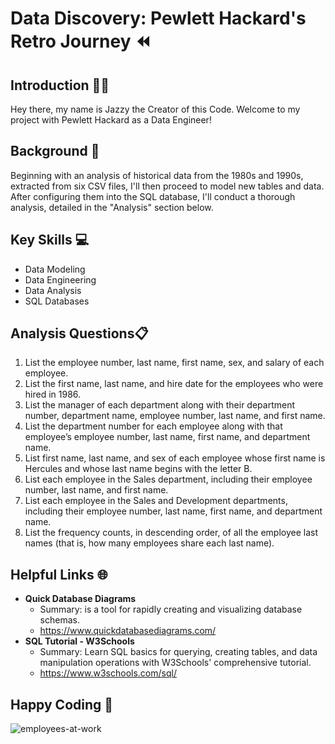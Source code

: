 # Data Discovery: Pewlett Hackard's Retro Journey ⏪


## Introduction 👩‍💻
Hey there, my name is Jazzy the Creator of this Code. Welcome to my project with Pewlett Hackard as a Data Engineer!

## Background 🧩
Beginning with an analysis of historical data from the 1980s and 1990s, extracted from six CSV files, I'll then proceed to model new tables and data. After configuring them into the SQL database, I'll conduct a thorough analysis, detailed in the "Analysis" section below.

## Key Skills 💻
- Data Modeling
- Data Engineering
- Data Analysis
- SQL Databases

## Analysis Questions📋
1. List the employee number, last name, first name, sex, and salary of each employee.
2. List the first name, last name, and hire date for the employees who were hired in 1986.
3. List the manager of each department along with their department number, department name, employee number, last name, and first name.
4. List the department number for each employee along with that employee’s employee number, last name, first name, and department name.
5. List first name, last name, and sex of each employee whose first name is Hercules and whose last name begins with the letter B.
6. List each employee in the Sales department, including their employee number, last name, and first name.
7. List each employee in the Sales and Development departments, including their employee number, last name, first name, and department name.
8. List the frequency counts, in descending order, of all the employee last names (that is, how many employees share each last name).

## Helpful Links 🌐
- **Quick Database Diagrams**
  - Summary:  is a tool for rapidly creating and visualizing database schemas.
  - https://www.quickdatabasediagrams.com/
- **SQL Tutorial - W3Schools**
  - Summary: Learn SQL basics for querying, creating tables, and data manipulation operations with W3Schools' comprehensive tutorial.
  - https://www.w3schools.com/sql/

## Happy Coding 🎉

![employees-at-work](https://images.unsplash.com/photo-1527192491265-7e15c55b1ed2?w=800&auto=format&fit=crop&q=60&ixlib=rb-4.0.3&ixid=M3wxMjA3fDB8MHxzZWFyY2h8MTN8fGVtcGxveWVlJTIwYW5hbHlzaXN8ZW58MHwwfDB8fHwy)
